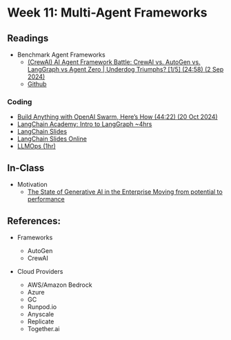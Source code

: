
# Week 11: Multi-Agent Frameworks


## Readings

* Benchmark Agent Frameworks
  * [(CrewAI) AI Agent Framework Battle: CrewAI vs. AutoGen vs. LangGraph vs Agent Zero | Underdog Triumphs? [1/5] (24:58) (2 Sep 2024)](https://www.youtube.com/watch?v=bBl0JyK4K4E)
  * [Github](https://github.com/Florenz23/ai-agent-videos/tree/master/benchmark_stock_analysis)

### Coding

* [Build Anything with OpenAI Swarm, Here’s How (44:22) (20 Oct 2024)](https://www.youtube.com/watch?v=Cw0ME8OZ0xI)
* [LangChain Academy: Intro to LangGraph ~4hrs](https://academy.langchain.com/courses/intro-to-langgraph)
* [LangChain Slides](../slides/LangChain_Academy_-_Introduction_to_LangGraph_-_Motivation.pdf)
* [LangChain Slides Online](https://files.cdn.thinkific.com/file_uploads/967498/attachments/ecd/3cc/6d3/LangChain_Academy_-_Introduction_to_LangGraph_-_Motivation.pdf)
* [LLMOps (1hr)](https://www.deeplearning.ai/short-courses/llmops/)

## In-Class

* Motivation
  * [The State of Generative AI in the Enterprise
Moving from potential to performance](https://www2.deloitte.com/us/en/pages/consulting/articles/state-of-generative-ai-in-enterprise.html)

## References:

* Frameworks
  * AutoGen
  * CrewAI


* Cloud Providers
  * AWS/Amazon Bedrock
  * Azure
  * GC
  * Runpod.io
  * Anyscale
  * Replicate
  * Together.ai